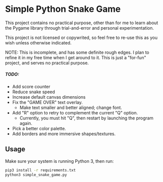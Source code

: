 # Simple Python Snake Game

This project contains no practical purpose, other than for me to learn about
the Pygame library through trial-and-error and personal experimentation.

This project is not licensed or copywrited, so feel free to re-use this as
you wish unless otherwise indicated.

NOTE: This is incomplete, and has some definite rough edges. I plan to
refine it in my free time when I get around to it. This is just a "for-fun"
project, and serves no practical purpose.

##### TODO:
* Add score counter
* Reduce snake speed
* Increase default canvas dimensions
* Fix the "GAME OVER" text overlay.
    * Make text smaller and better aligned; change font.
* Add "R" option to retry to complement the current "Q" option.
    * Currently, you must hit "Q", then restart by launching the program again.
* Pick a better color palette.
* Add borders and more immersive shapes/textures.

## Usage

Make sure your system is running Python 3, then run:

```bash
pip3 install -r requirements.txt
python3 simple_snake_game.py
```

